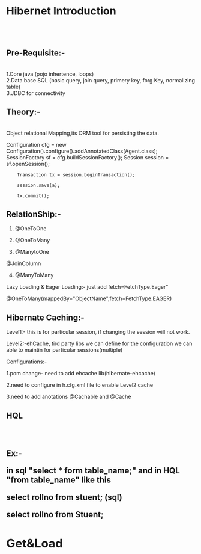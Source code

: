 <h1>Hibernet Introduction</h1></br></br>
<h2>Pre-Requisite:-</h2></br>
1.Core java (pojo inhertence, loops)</br>
2.Data base SQL (basic query, join query, primery key, forg Key, normalizing table)</br>
3.JDBC for connectivity</br>

<h2>Theory:-</h2></br>
 Object relational Mapping,its ORM tool for persisting the data.
   
 Configuration cfg = new Configuration().configure().addAnnotatedClass(Agent.class);
		SessionFactory sf = cfg.buildSessionFactory();
		Session session = sf.openSession();

		Transaction tx = session.beginTransaction();
		
		session.save(a);
		
		tx.commit();

<h2>RelationShip:-</h2>

1.  @OneToOne

2.  @OneToMany

3.  @ManytoOne 

@JoinColumn

4.  @ManyToMany

Lazy Loading & Eager Loading:- just add fetch=FetchType.Eager"

@OneToMany(mappedBy="ObjectName",fetch=FetchType.EAGER)

<h2>Hibernate Caching:-</h2>

Level1:- this is for particular session, if changing the session will not work.

Level2:-ehCache, tird party libs we can define for the configuration we can able to maintin for particular sessions(multiple)

Configurations:-

1.pom change- need to add ehcache lib(hibernate-ehcache)

2.need to configure in h.cfg.xml file to enable Level2 cache

3.need to add anotations @Cachable and @Cache

<h2>HQL<h2></br>
	
<b>Ex:-</b></br>

in sql "select * form table_name;" and  in HQL "from table_name" like this

select rollno from <b>stuent<b>; (sql)

select rollno from <b>Stuent<b>;
	

<h2>Get&Load<h1>




